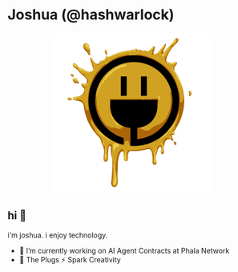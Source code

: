 # Joshua (@hashwarlock)
<p align="center">
<img src="./assets/ThePlugsSparkCreativity.png" width="320" height="320"/>
</p>

## hi 👋
i'm joshua. 
i enjoy technology.
- 🔭 I’m currently working on AI Agent Contracts at Phala Network
- 🔌 The Plugs ⚡ Spark Creativity
<!--
**HashWarlock/hashwarlock** is a ✨ _special_ ✨ repository because its `README.md` (this file) appears on your GitHub profile.

Here are some ideas to get you started:

- 🔭 I’m currently working on ...
- 🌱 I’m currently learning ...
- 👯 I’m looking to collaborate on ...
- 🤔 I’m looking for help with ...
- 💬 Ask me about ...
- 📫 How to reach me: ...
- 😄 Pronouns: ...
- ⚡ Fun fact: ...
-->
